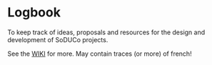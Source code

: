 # Logbook
To keep track of ideas, proposals and resources for the design and development of SoDUCo projects.

See the [WIKI](https://github.com/soduco/logbook/wiki) for more. May contain traces (or more) of french!

